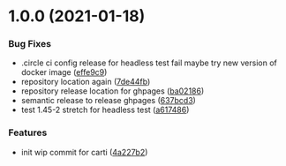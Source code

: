 # 1.0.0 (2021-01-18)


### Bug Fixes

* .circle ci config release for headless test fail maybe try new version of docker image ([effe9c9](https://github.com/createdreamtech/carti-website/commit/effe9c9bf74c72ad838246d955587c8a26fa2713))
* repository location again ([7de44fb](https://github.com/createdreamtech/carti-website/commit/7de44fb30578d4216a3e63c93202be2398257c63))
* repository release location for ghpages ([ba02186](https://github.com/createdreamtech/carti-website/commit/ba021864b2118f2b5ee80430c94ac56c8a81fec9))
* semantic release to release ghpages ([637bcd3](https://github.com/createdreamtech/carti-website/commit/637bcd358d6bf0e7bc27508ebb20062643441bf6))
* test 1.45-2 stretch for headless test ([a617486](https://github.com/createdreamtech/carti-website/commit/a6174869619adc9d4d444d8d975a9f7275265b87))


### Features

* init wip commit for carti ([4a227b2](https://github.com/createdreamtech/carti-website/commit/4a227b2e0d5c04169aabe9198df90473b86de299))
